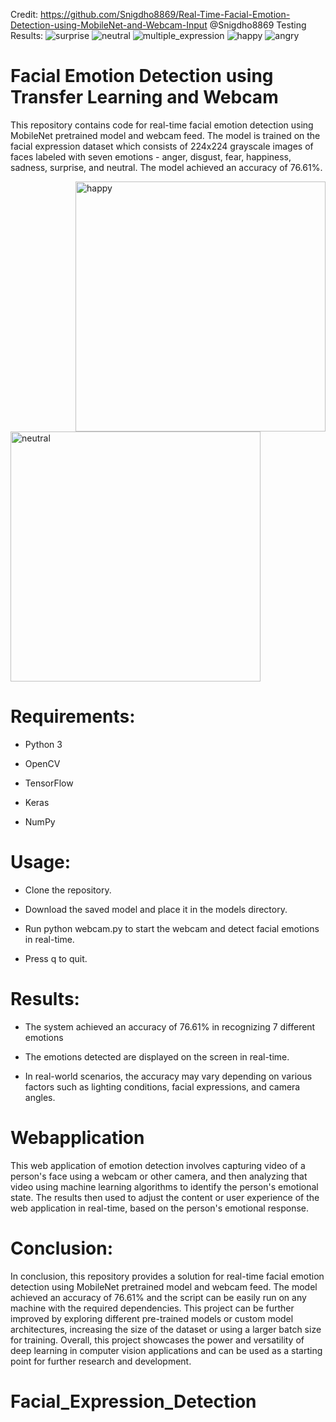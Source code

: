Credit: https://github.com/Snigdho8869/Real-Time-Facial-Emotion-Detection-using-MobileNet-and-Webcam-Input @Snigdho8869
Testing Results:
![surprise](https://github.com/dannnnny12/Facial_Expression_Detection/assets/49478754/95aee47a-0bb0-4fa3-a35b-6a934eaf3cb0)
![neutral](https://github.com/dannnnny12/Facial_Expression_Detection/assets/49478754/35b8390d-2980-479b-b168-4bb7202fa08c)
![multiple_expression](https://github.com/dannnnny12/Facial_Expression_Detection/assets/49478754/18a6afb3-6a91-4e8c-8a5c-3ab85893b667)
![happy](https://github.com/dannnnny12/Facial_Expression_Detection/assets/49478754/40f6c4a7-88ee-4ee5-8f08-e910b95eca29)
![angry](https://github.com/dannnnny12/Facial_Expression_Detection/assets/49478754/c5f3c8c6-261c-4c00-be36-5229ec4cf4b5)






# Facial Emotion Detection using Transfer Learning and Webcam


This repository contains code for real-time facial emotion detection using MobileNet pretrained model and webcam feed. The model is trained on the facial expression dataset which consists of 224x224 grayscale images of faces labeled with seven emotions - anger, disgust, fear, happiness, sadness, surprise, and neutral. The model achieved an accuracy of 76.61%.

<img align="right" alt="happy" width="400" src="https://i.ibb.co/4JXgcYd/happy.png">

<img alt="neutral" width="400" src="https://i.ibb.co/JKQR9WR/neutral.png">



# Requirements:

* Python 3

* OpenCV

* TensorFlow

* Keras

* NumPy


# Usage:

* Clone the repository.

* Download the saved model and place it in the models directory.

* Run python webcam.py to start the webcam and detect facial emotions in real-time.

* Press q to quit.

# Results: 

* The system achieved an accuracy of 76.61% in recognizing 7 different emotions

* The emotions detected are displayed on the screen in real-time.

* In real-world scenarios, the accuracy may vary depending on various factors such as lighting conditions, facial expressions, and camera angles.

# Webapplication

This web application of emotion detection involves capturing video of a person's face using a webcam or other camera, and then analyzing that video using machine learning algorithms to identify the person's emotional state. The results then used to adjust the content or user experience of the web application in real-time, based on the person's emotional response.

# Conclusion:

In conclusion, this repository provides a solution for real-time facial emotion detection using MobileNet pretrained model and webcam feed. The model achieved an accuracy of 76.61% and the script can be easily run on any machine with the required dependencies. This project can be further improved by exploring different pre-trained models or custom model architectures, increasing the size of the dataset or using a larger batch size for training. Overall, this project showcases the power and versatility of deep learning in computer vision applications and can be used as a starting point for further research and development.
# Facial_Expression_Detection
